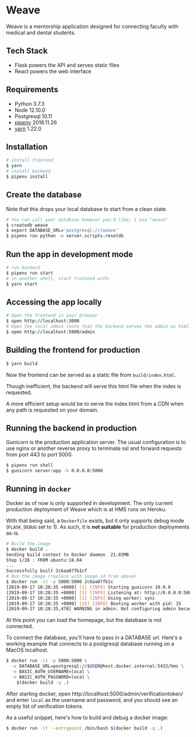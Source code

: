 # Weave

Weave is a mentorship application designed for connecting faculty with medical and dental students.

## Tech Stack

- Flask powers the API and serves static files
- React powers the web interface

## Requirements

- Python 3.7.3
- Node 12.10.0
- Postgresql 10.11
- [pipenv](https://github.com/pypa/pipenv#installation) 2018.11.26
- [yarn](https://yarnpkg.com/en/docs/install) 1.22.0

## Installation

```sh
# install frontend
$ yarn
# install backend
$ pipenv install
```

## Create the database

Note that this drops your local database to start from a clean state.

```sh
# You can call your database however you'd like; I use "weave"
$ createdb weave
$ export DATABASE_URL='postgresql:///weave'
$ pipenv run python -m server.scripts.resetdb
```

## Run the app in development mode

```sh
# run backend
$ pipenv run start
# in another shell, start frontend with:
$ yarn start
```

## Accessing the app locally

```sh
# Open the frontend in your browser
$ open http://localhost:3000
# Open the local admin (note that the backend serves the admin as html, rather than the frontend serving it)
$ open http://localhost:5000/admin
```

## Building the frontend for production

```sh
$ yarn build
```

Now the frontend can be served as a static file from `build/index.html`.

Though inefficient, the backend will serve this html file when the index is requested.

A more efficient setup would be to serve the index.html from a CDN when any path
is requested on your domain.

## Running the backend in production

Gunicorn is the production application server. The usual configuration is to use nginx or another reverse proxy
to terminate ssl and forward requests from port 443 to port 5000.

```sh
$ pipenv run shell
$ gunicorn server:app -b 0.0.0.0:5000
```

## Running in `docker`

Docker as of now is only supported in development.
The only current production deployment of Weave which is at HMS runs on Heroku.

With that being said, a `Dockerfile` exists, but it only supports debug mode (`FLASK_DEBUG` set to 1).
As such, it is **not suitable** for production deployments as-is.

```sh
# Build the image
$ docker build .
Sending build context to Docker daemon  21.03MB
Step 1/28 : FROM ubuntu:18.04
...
Successfully built 2c6aa87fb1cf
# Run the image (replace with image id from above)
$ docker run -it -p 5000:5000 2c6aa87fb1c
[2019-09-17 10:28:35 +0000] [1] [INFO] Starting gunicorn 19.9.0
[2019-09-17 10:28:35 +0000] [1] [INFO] Listening at: http://0.0.0.0:5000 (1)
[2019-09-17 10:28:35 +0000] [1] [INFO] Using worker: sync
[2019-09-17 10:28:35 +0000] [15] [INFO] Booting worker with pid: 15
[2019-09-17 10:28:35,478] WARNING in admin: Not configuring admin because BASIC_AUTH_USERNAME and BASIC_AUTH_PASSWORD are not set.
```

At this point you can load the homepage, but the database is not connected.

To connect the database, you'll have to pass in a DATABASE url. Here's a working example
that connects to a postgresql database running on a MacOS localhost.

```sh
$ docker run -it -p 5000:5000 \
  -e DATABASE_URL=postgresql://$USER@host.docker.internal:5432/hms \
  -e BASIC_AUTH_USERNAME=local \
  -e BASIC_AUTH_PASSWORD=local \
    $(docker build -q .)
```

After starting docker, open http://localhost:5000/admin/verificationtoken/ and enter `local`
as the username and password, and you should see an empty list of verification tokens.


As a useful snippet, here's how to build and debug a docker image:

```sh
$ docker run -it --entrypoint /bin/bash $(docker build -q .)
```
